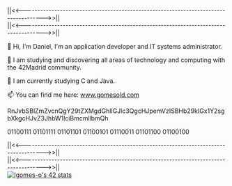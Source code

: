 ||<<------------------------------------------------------------------------------------->>||         
||<<------------------------------------------------------------------------------------->>||         

👋 Hi, I'm Daniel, I'm an application developer and IT systems administrator.

👀 I am studying and discovering all areas of technology and 
        computing with the 42Madrid community.
        
🌱 I am currently studying C and Java.

📫 You can find me here: www.gomesold.com

RnJvbSBlZmZvcnQgY29tZXMgdGhlIGJlc3QgcHJpemVzISBHb29kIGx1Y2sgbXkgcHJvZ3JhbW1lciBmcmllbmQh

01100111 01101111 01101101 01100101 01110011 01101100 01100100

||<<------------------------------------------------------------------------------------->>||         
||<<------------------------------------------------------------------------------------->>||         
[![lgomes-o's 42 stats](https://badge42.vercel.app/api/v2/cl4osmqtg006109jvtxcd7k3u/stats?cursusId=21&coalitionId=65)](https://github.com/JaeSeoKim/badge42)
